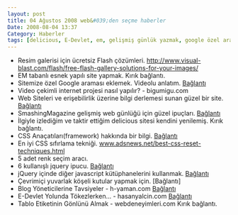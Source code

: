 ```yaml
---
layout: post
title: 04 Ağustos 2008 web&#039;den seçme haberler
Date: 2008-08-04 13:37
Category: Haberler
tags: [delicious, E-Devlet, em, gelişmiş günlük yazmak, google özel arama, jquery, Renk seçim aracı, resim galerisi, Tablolar, video çekimli internet sitesi]
---
```


-   Resim galerisi için ücretsiz Flash çözümleri. http://www.visual-blast.com/flash/free-flash-gallery-solutions-for-your-images/
-   EM tabanlı esnek yapılı site yapmak. Kırık bağlantı.
-   Sitemize özel Google araması eklemek. Videolu anlatım. [Bağlantı][2]
-   Video çekimli internet projesi nasıl yapılır? - bigumigu.com
-   Web Siteleri ve erişebilirlik üzerine bilgi derlemesi sunan güzel
    bir site. [Bağlantı][4]
-   SmashingMagazine gelişmiş web günlüğü için güzel ipuçları.
    [Bağlantı][5]
-   İlgiyle izlediğim ve taktir ettiğim delicious sitesi kendini
    yenilemiş. Kırık bağlantı.
-   CSS Anaçatıları(framework) hakkında bir bilgi. [Bağlantı][7]
-   En iyi CSS sıfırlama tekniği. www.adsnews.net/best-css-reset-techniques.html
-   5 adet renk seçim aracı.
-   6 kullanışlı jquery ipucu. [Bağlantı][10]
-   jQuery içinde diğer javascript kütüphanelerini kullanmak.
    [Bağlantı][11]
-   Çevrimiçi yuvarlak köşeli kutular yapmak için. [Bağlantı]
-   Blog Yöneticilerine Tavsiyeler - h-yaman.com [Bağlantı][13]
-   E-Devlet Yolunda Tökezlerken... - hasanyalcin.com [Bağlantı][14]
-   Tablo Etiketinin Gönlünü Almak - webdeneyimleri.com Kırık bağlantı.


  [2]: http://css-tricks.com/videos/css-tricks-video-29.php
    "gooogle araması ekle"
  [4]: http://www.useit.com/ "Erişebilirlik"
  [5]: http://www.smashingmagazine.com/2008/07/31/a-small-survey-of-big-blogs-further-findings/
    "blog"
  [7]: http://hiddenpixels.com/css-stuffs/css-frameworks/ "css"
  [10]: http://johannburkard.de/blog/programming/javascript/6-more-jquery-tips-text-searching-page-load-time-and-others.html
    "jQuery"
  [11]: http://docs.jquery.com/Using_jQuery_with_Other_Libraries
    "jQuery"
  [13]: http://www.h-yaman.com/blog-yoneticilerine-tavsiyeler "blog yaz"
  [14]: http://www.hasanyalcin.com/?p=555 "e-devlet"
